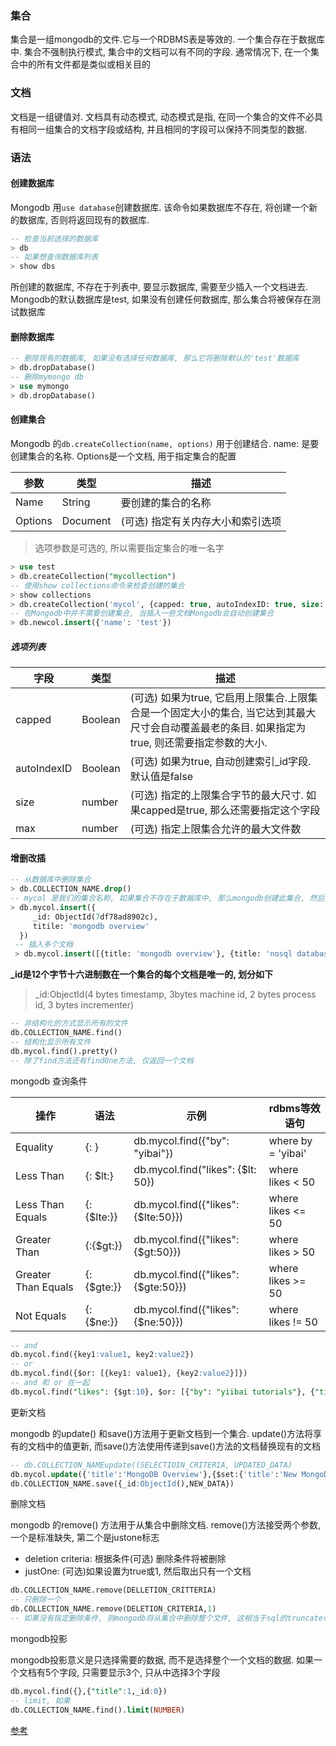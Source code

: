 ### 集合

集合是一组mongodb的文件.它与一个RDBMS表是等效的. 一个集合存在于数据库中. 集合不强制执行模式, 集合中的文档可以有不同的字段. 通常情况下, 在一个集合中的所有文件都是类似或相关目的

### 文档

文档是一组键值对. 文档具有动态模式, 动态模式是指, 在同一个集合的文件不必具有相同一组集合的文档字段或结构, 并且相同的字段可以保持不同类型的数据.

### 语法

#### 创建数据库

Mongodb 用`use database`创建数据库. 该命令如果数据库不存在, 将创建一个新的数据库, 否则将返回现有的数据库.

```sql
-- 检查当前选择的数据库
> db
-- 如果想查询数据库列表
> show dbs
```

所创建的数据库, 不存在于列表中, 要显示数据库, 需要至少插入一个文档进去. Mongodb的默认数据库是test, 如果没有创建任何数据库, 那么集合将被保存在测试数据库

#### 删除数据库

```sql
-- 删除现有的数据库, 如果没有选择任何数据库, 那么它将删除默认的'test'数据库
> db.dropDatabase()
-- 删除mymongo db
> use mymongo
> db.dropDatabase()
```

#### 创建集合

Mongodb 的`db.createCollection(name, options)` 用于创建结合. name: 是要创建集合的名称. Options是一个文档, 用于指定集合的配置

| 参数      | 类型       | 描述                 |
| ------- | -------- | ------------------ |
| Name    | String   | 要创建的集合的名称          |
| Options | Document | (可选) 指定有关内存大小和索引选项 |

> 选项参数是可选的, 所以需要指定集合的唯一名字

```sql
> use test
> db.createCollection("mycollection")
-- 使用show collections命令来检查创建的集合
> show collections
> db.createCollection('mycol', {capped: true, autoIndexID: true, size: 6142800, max: 10000})
-- 在Mongodb中并不需要创建集合, 当插入一些文档Mongodb会自动创建集合
> db.newcol.insert({'name': 'test'})
```

##### 选项列表

| 字段          | 类型      | 描述                                       |
| ----------- | ------- | ---------------------------------------- |
| capped      | Boolean | (可选) 如果为true, 它启用上限集合.上限集合是一个固定大小的集合, 当它达到其最大尺寸会自动覆盖最老的条目. 如果指定为true, 则还需要指定参数的大小. |
| autoIndexID | Boolean | (可选) 如果为true, 自动创建索引_id字段. 默认值是false     |
| size        | number  | (可选) 指定的上限集合字节的最大尺寸. 如果capped是true, 那么还需要指定这个字段 |
| max         | number  | (可选) 指定上限集合允许的最大文件数                      |

#### 增删改插

```sql
-- 从数据库中删除集合
> db.COLLECTION_NAME.drop()
-- mycol 是我们的集合名称, 如果集合不存在于数据库中, 那么mongodb创建此集合, 然后插入文档进去, 如果我们不指定_id 参数插入的文档, 那么mongodb将为文档分配一个唯一的ObjectId
> db.mycol.insert({
     _id: ObjectId(7df78ad8902c),
     titile: 'mongodb overview'
  })
 -- 插入多个文档
 > db.mycol.insert([{title: 'mongodb overview'}, {title: 'nosql database'}])
```

**_id是12个字节十六进制数在一个集合的每个文档是唯一的, 划分如下**

> _id:ObjectId(4 bytes timestamp, 3bytes machine id, 2 bytes process id, 3 bytes incrementer)

```sql
-- 非结构化的方式显示所有的文件
db.COLLECTION_NAME.find()
-- 结构化显示所有文件
db.mycol.find().pretty()
-- 除了find方法还有findOne方法, 仅返回一个文档
```

mongodb 查询条件

| 操作                  | 语法                     | 示例                                 | rdbms等效语句          |
| ------------------- | ---------------------- | ---------------------------------- | ------------------ |
| Equality            | {<key>: <value>}       | db.mycol.find({"by": "yibai"})     | where by = 'yibai' |
| Less Than           | {<key>: $lt:<value>}   | db.mycol.find("likes": {$lt: 50})  | where likes < 50   |
| Less Than Equals    | {<key>:{$lte:<value>}} | db.mycol.find({"likes":{$lte:50}}) | where likes <= 50  |
| Greater Than        | {<key>:{$gt:<value>}}  | db.mycol.find({"likes":{$gt:50}})  | where likes > 50   |
| Greater Than Equals | {<key>:{$gte:<value>}} | db.mycol.find({"likes":{$gte:50}}) | where likes >= 50  |
| Not Equals          | {<key>:{$ne:<value>}}  | db.mycol.find({"likes":{$ne:50}})  | where likes != 50  |

```sql
-- and 
db.mycol.find({key1:value1, key2:value2})
-- or
db.mycol.find({$or: [{key1: value1}, {key2:value2}]})
-- and 和 or 在一起
db.mycol.find("likes": {$gt:10}, $or: [{"by": "yiibai tutorials"}, {"title": "MongoDB Overview"}] })
```

更新文档

mongodb 的update() 和save()方法用于更新文档到一个集合. update()方法将享有的文档中的值更新, 而save()方法使用传递到save()方法的文档替换现有的文档

```sql
-- db.COLLECTION_NAMEupdate((SELECTIOIN_CRITERIA, UPDATED_DATA)
db.mycol.update({'title':'MongoDB Overview'},{$set:{'title':'New MongoDB Tutorial'}})
db.COLLECTION_NAME.save({_id:ObjectId(),NEW_DATA})
```

删除文档

mongodb 的remove() 方法用于从集合中删除文档. remove()方法接受两个参数, 一个是标准缺失, 第二个是justone标志

* deletion criteria: 根据条件(可选) 删除条件将被删除
* justOne: (可选)如果设置为true或1, 然后取出只有一个文档

```sql
db.COLLECTION_NAME.remove(DELLETION_CRITTERIA)
-- 只删除一个
db.COLLECTION_NAME.remove(DELETION_CRITERIA,1)
-- 如果没有指定删除条件, 则mongodb将从集合中删除整个文件, 这相当于sql的truncate命令
```

mongodb投影

mongodb投影意义是只选择需要的数据, 而不是选择整个一个文档的数据. 如果一个文档有5个字段, 只需要显示3个, 只从中选择3个字段

```sql
db.mycol.find({},{"title":1,_id:0})
-- limit, 如果
db.COLLECTION_NAME.find().limit(NUMBER)
```
[参考](http://www.yiibai.com/mongodb/mongodb_quick_guide.html)
